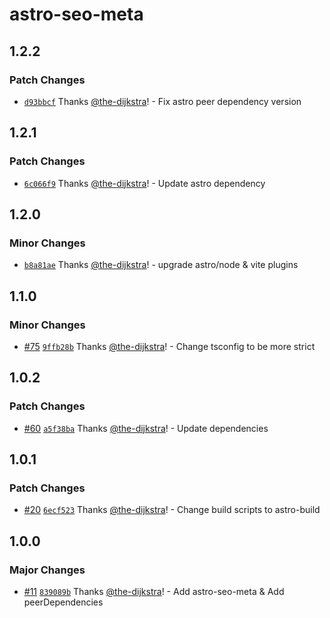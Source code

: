 # astro-seo-meta

## 1.2.2

### Patch Changes

- [`d93bbcf`](https://github.com/codiume/orbit/commit/d93bbcf169523748c818946cfe01ca94d418996e) Thanks [@the-dijkstra](https://github.com/the-dijkstra)! - Fix astro peer dependency version

## 1.2.1

### Patch Changes

- [`6c066f9`](https://github.com/codiume/orbit/commit/6c066f9374285a6ae6546a92399544bae76bfa3d) Thanks [@the-dijkstra](https://github.com/the-dijkstra)! - Update astro dependency

## 1.2.0

### Minor Changes

- [`b8a81ae`](https://github.com/codiume/orbit/commit/b8a81aeea24a768deb0f3f58f8a557b5c7943cd1) Thanks [@the-dijkstra](https://github.com/the-dijkstra)! - upgrade astro/node & vite plugins

## 1.1.0

### Minor Changes

- [#75](https://github.com/codiume/orbit/pull/75) [`9ffb28b`](https://github.com/codiume/orbit/commit/9ffb28b3383aa7cffbb5b8176d409f0b802d8c7c) Thanks [@the-dijkstra](https://github.com/the-dijkstra)! - Change tsconfig to be more strict

## 1.0.2

### Patch Changes

- [#60](https://github.com/codiume/orbit/pull/60) [`a5f38ba`](https://github.com/codiume/orbit/commit/a5f38ba8cf25303a0d4ea94bec98d199af246671) Thanks [@the-dijkstra](https://github.com/the-dijkstra)! - Update dependencies

## 1.0.1

### Patch Changes

- [#20](https://github.com/codiume/orbit/pull/20) [`6ecf523`](https://github.com/codiume/orbit/commit/6ecf5238ce4e65a8b3d421fc9d5eb5aa0e1dfb00) Thanks [@the-dijkstra](https://github.com/the-dijkstra)! - Change build scripts to astro-build

## 1.0.0

### Major Changes

- [#11](https://github.com/codiume/orbit/pull/11) [`839089b`](https://github.com/codiume/orbit/commit/839089b6a0c674b1660dd8b409916e0e0326ca56) Thanks [@the-dijkstra](https://github.com/the-dijkstra)! - Add astro-seo-meta & Add peerDependencies
